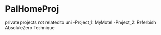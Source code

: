 # PalHomeProj
private projects not related to uni
-Project_1: MyMotel
-Project_2: Referbish AbsoluteZero Technique

